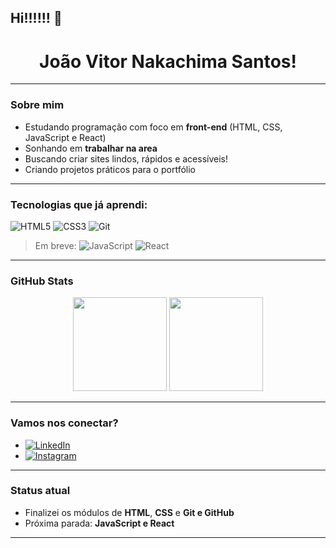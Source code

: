 ## Hi!!!!!! 👋
<h1 align="center">João Vitor Nakachima Santos!</h1>

---

### Sobre mim

- Estudando programação com foco em **front-end** (HTML, CSS, JavaScript e React)
- Sonhando em **trabalhar na area**
- Buscando criar sites lindos, rápidos e acessíveis!
- Criando projetos práticos para o portfólio

---

### Tecnologias que já aprendi:

![HTML5](https://img.shields.io/badge/HTML5-E34F26?style=for-the-badge&logo=html5&logoColor=white)
![CSS3](https://img.shields.io/badge/CSS3-1572B6?style=for-the-badge&logo=css3&logoColor=white)
![Git](https://img.shields.io/badge/Git-F05032?style=for-the-badge&logo=git&logoColor=white)

> Em breve:
> ![JavaScript](https://img.shields.io/badge/JavaScript-F7DF1E?style=for-the-badge&logo=javascript&logoColor=black)
> ![React](https://img.shields.io/badge/React-20232A?style=for-the-badge&logo=react&logoColor=61DAFB)

---

### GitHub Stats

<p align="center">
  <img src="https://github-readme-stats.vercel.app/api?username=jvnakachima-dev&show_icons=true&theme=radical" height="150"/>
  <img src="https://github-readme-stats.vercel.app/api/top-langs/?username=jvnakachima-dev&layout=compact&theme=radical" height="150"/>
</p>

---

### Vamos nos conectar?

- [![LinkedIn](https://img.shields.io/badge/-LinkedIn-%230077B5?style=for-the-badge&logo=linkedin&logoColor=white)](https://www.linkedin.com/in/jv-nakachima/)
- [![Instagram](https://img.shields.io/badge/-Instagram-%23E4405F?style=for-the-badge&logo=instagram&logoColor=white)](https://www.instagram.com/jv_nakachima/)

---

### Status atual

- Finalizei os módulos de **HTML**, **CSS** e **Git e GitHub**
- Próxima parada: **JavaScript e React**

---
